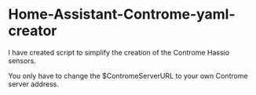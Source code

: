 # Home-Assistant-Controme-yaml-creator

I have created script to simplify the creation of the Controme Hassio sensors.

You only have to change the $ContromeServerURL to your own Controme server address.
